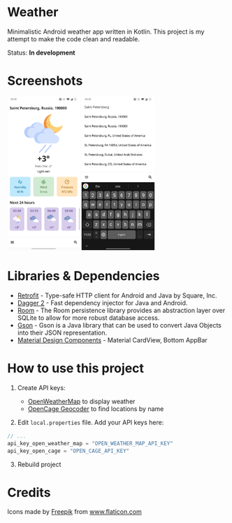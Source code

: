 # Weather
Minimalistic Android weather app written in Kotlin. This project is my attempt to make the code clean and readable.

Status: **In development**

# Screenshots
<img  src="/screenshots/main.jpg?raw=true"  width=33% /> <img  src="/screenshots/search.jpg?raw=true"  width=33% />

# Libraries & Dependencies
* [Retrofit](https://github.com/square/retrofit) - Type-safe HTTP client for Android and Java by Square, Inc.
* [Dagger 2](https://github.com/google/dagger) - Fast dependency injector for Java and Android.
* [Room](https://developer.android.com/topic/libraries/architecture/room) - The Room persistence library provides an abstraction layer over SQLite to allow for more robust database access.
* [Gson](https://github.com/google/gson) - Gson is a Java library that can be used to convert Java Objects into their JSON representation.
* [Material Design Components](https://material.io/develop/android/) - Material CardView, Bottom AppBar
# How to use this project
1. Create API keys:
    * [OpenWeatherMap](https://openweathermap.org/api) to display weather
    * [OpenCage Geocoder](https://opencagedata.com/api) to find locations by name

2. Edit `local.properties` file. Add your API keys here:

```kotlin
// ...
api_key_open_weather_map = "OPEN_WEATHER_MAP_API_KEY"
api_key_open_cage = "OPEN_CAGE_API_KEY"
```

3. Rebuild project

# Credits
Icons made by <a href="https://www.flaticon.com/authors/freepik" title="Freepik">Freepik</a> from <a href="https://www.flaticon.com/" title="Flaticon">www.flaticon.com</a>
